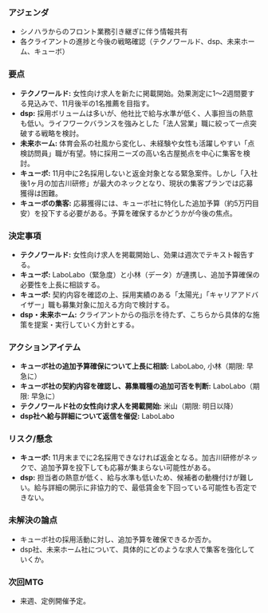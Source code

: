 ### アジェンダ
- シノハラからのフロント業務引き継ぎに伴う情報共有
- 各クライアントの進捗と今後の戦略確認（テクノワールド、dsp、未来ホーム、キューボ）

### 要点
- **テクノワールド:** 女性向け求人を新たに掲載開始。効果測定に1〜2週間要する見込みで、11月後半の1名推薦を目指す。
- **dsp:** 採用ボリュームは多いが、他社比で給与水準が低く、人事担当の熱意も低い。ライフワークバランスを強みとした「法人営業」職に絞って一点突破する戦略を検討。
- **未来ホーム:** 体育会系の社風から変化し、未経験や女性も活躍しやすい「点検訪問員」職が有望。特に採用ニーズの高い名古屋拠点を中心に集客を検討。
- **キューボ:** 11月中に2名採用しないと返金対象となる緊急案件。しかし「入社後1ヶ月の加古川研修」が最大のネックとなり、現状の集客プランでは応募獲得は困難。
- **キューボの集客:** 応募獲得には、キューボ社に特化した追加予算（約5万円目安）を投下する必要がある。予算を確保するかどうかが今後の焦点。

### 決定事項
- **テクノワールド:** 女性向け求人を掲載開始し、効果は週次でテキスト報告する。
- **キューボ:** LaboLabo（緊急度）と小林（データ）が連携し、追加予算確保の必要性を上長に相談する。
- **キューボ:** 契約内容を確認の上、採用実績のある「太陽光」「キャリアアドバイザー」職も募集対象に加える方向で検討する。
- **dsp・未来ホーム:** クライアントからの指示を待たず、こちらから具体的な施策を提案・実行していく方針とする。

### アクションアイテム
- **キューボ社の追加予算確保について上長に相談:** LaboLabo, 小林（期限: 早急に）
- **キューボ社の契約内容を確認し、募集職種の追加可否を判断:** LaboLabo（期限: 早急に）
- **テクノワールド社の女性向け求人を掲載開始:** 米山（期限: 明日以降）
- **dsp社へ給与詳細について返信を催促:** LaboLabo

### リスク/懸念
- **キューボ:** 11月末までに2名採用できなければ返金となる。加古川研修がネックで、追加予算を投下しても応募が集まらない可能性がある。
- **dsp:** 担当者の熱意が低く、給与水準も低いため、候補者の動機付けが難しい。給与詳細の開示に非協力的で、最低賃金を下回っている可能性も否定できない。

### 未解決の論点
- キューボ社の採用活動に対し、追加予算を確保できるか否か。
- dsp社、未来ホーム社について、具体的にどのような求人で集客を強化していくか。

### 次回MTG
- 来週、定例開催予定。